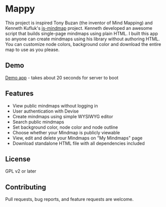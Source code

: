 # Mappy

This project is inspired Tony Buzan (the inventor of Mind Mapping) and Kenneth Kufluk's [js-mindmap](https://github.com/kennethkufluk/js-mindmap) project. 
Kenneth developed an awesome script that builds single-page mindmaps using plain HTML. 
I built this app so anyone can create mindmaps using his library without authoring HTML. 
You can customize node colors, background color and download the entire map to use as you please.

## Demo
[Demo app](https://pacific-mesa-90458.herokuapp.com/maps) - takes about 20 seconds for server to boot

## Features
- View public mindmaps without logging in
- User authentication with Devise 
- Create mindmaps using simple WYSIWYG editor
- Search public mindmaps
- Set background color, node color and node outline
- Choose whether your Mindmap is publicly viewable
- View, edit and delete your Mindmaps on "My Mindmaps" page
- Download standalone HTML file with all dependencies included

## License

GPL v2 or later

## Contributing

Pull requests, bug reports, and feature requests are welcome.

